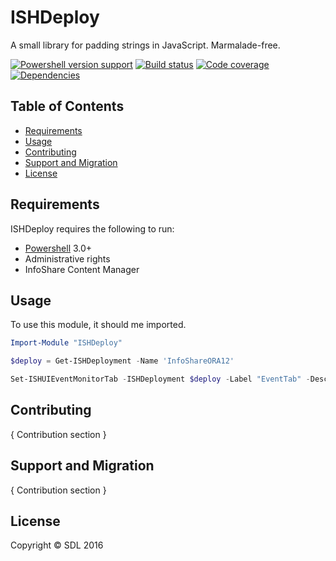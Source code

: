 ﻿
ISHDeploy
==========

A small library for padding strings in JavaScript. Marmalade-free.

[![Powershell version support][shield-ps]](#)
[![Build status][shield-build]](#)
[![Code coverage][shield-coverage]](#)
[![Dependencies][shield-dependencies]](#)

Table of Contents
-----------------

  * [Requirements](#requirements)
  * [Usage](#usage)
  * [Contributing](#contributing)
  * [Support and Migration](#support-and-migration)
  * [License](#license)


Requirements
------------

ISHDeploy requires the following to run:

* [Powershell][ps] 3.0+
* Administrative rights
* InfoShare Content Manager

Usage
-----

To use this module, it should me imported.

```powershell
Import-Module "ISHDeploy"

$deploy = Get-ISHDeployment -Name 'InfoShareORA12'

Set-ISHUIEventMonitorTab -ISHDeployment $deploy -Label "EventTab" -Description "New Event Tab"
```

Contributing
------------

{ Contribution section }


Support and Migration
---------------------

{ Contribution section }

License
-------

Copyright &copy; SDL 2016

[ps]: https://msdn.microsoft.com/en-us/powershell/mt173057.aspx
[shield-coverage]: https://img.shields.io/badge/coverage-100%25-brightgreen.svg
[shield-dependencies]: https://img.shields.io/badge/dependencies-up%20to%20date-brightgreen.svg
[shield-license]: https://img.shields.io/badge/license-MIT-blue.svg
[shield-ps]: https://img.shields.io/badge/powershell-3+-lightgrey.svg
[shield-build]: https://img.shields.io/badge/build-passing-brightgreen.svg